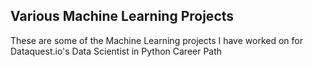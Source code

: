 ## Various Machine Learning Projects

These are some of the Machine Learning projects I have worked on for Dataquest.io's Data Scientist in Python Career Path




